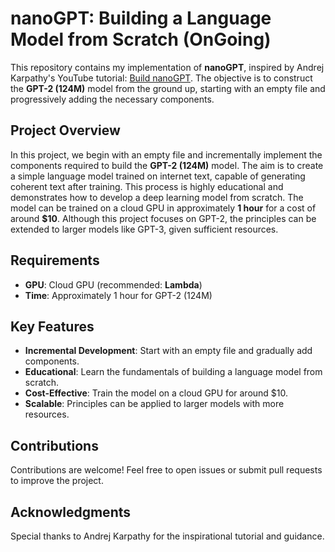 # nanoGPT: Building a Language Model from Scratch (OnGoing) 

This repository contains my implementation of **nanoGPT**, inspired by Andrej Karpathy's YouTube tutorial: [Build nanoGPT](https://www.youtube.com/watch?v=l8pRSuU81PU&t=2150s). The objective is to construct the **GPT-2 (124M)** model from the ground up, starting with an empty file and progressively adding the necessary components.

## Project Overview

In this project, we begin with an empty file and incrementally implement the components required to build the **GPT-2 (124M)** model. The aim is to create a simple language model trained on internet text, capable of generating coherent text after training. This process is highly educational and demonstrates how to develop a deep learning model from scratch. The model can be trained on a cloud GPU in approximately **1 hour** for a cost of around **$10**. Although this project focuses on GPT-2, the principles can be extended to larger models like GPT-3, given sufficient resources.

## Requirements

- **GPU**: Cloud GPU (recommended: **Lambda**)
- **Time**: Approximately 1 hour for GPT-2 (124M)

## Key Features

- **Incremental Development**: Start with an empty file and gradually add components.
- **Educational**: Learn the fundamentals of building a language model from scratch.
- **Cost-Effective**: Train the model on a cloud GPU for around $10.
- **Scalable**: Principles can be applied to larger models with more resources.


## Contributions

Contributions are welcome! Feel free to open issues or submit pull requests to improve the project.

## Acknowledgments

Special thanks to Andrej Karpathy for the inspirational tutorial and guidance.
